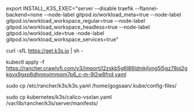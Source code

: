 export INSTALL_K3S_EXEC="server --disable traefik --flannel-backend=none --node-label gitpod.io/workload_meta=true --node-label gitpod.io/workload_workspace_regular=true --node-label gitpod.io/workload_workspace_headless=true --node-label gitpod.io/workload_ide=true -node-label gitpod.io/workload_workspace_services=true"

curl -sfL https://get.k3s.io | sh -  

kubectl apply -f https://rancher.crawlyfi.com/v3/import/l2zskb5g6l86ldmkjlvng5l5gz78qj2gkgvx9gxp6dhnmxjmmqm7p6_c-m-9l2w8fnd.yaml

sudo cp /etc/rancher/k3s/k3s.yaml /home/gogsaan/.kube/config-files/

sudo cp kubernetes/k3s/calico-vsxlan.yaml /var/lib/rancher/k3s/server/manifests/